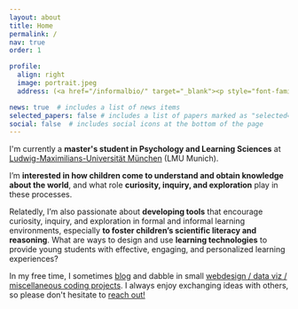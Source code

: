 ```yaml
---
layout: about
title: Home
permalink: /
nav: true
order: 1

profile:
  align: right
  image: portrait.jpeg
  address: (<a href="/informalbio/" target="_blank"><p style="font-family:'Sacramento'">Informal Bio</p></a>)<br><br><a href="/assets/pdf/CV.pdf"><i class='ai ai-cv-square ai-2x'></i></a> <a href="mailto:adaniabutto@gmail.com"><i class='fas fa-envelope fa-2x'></i></a> <a href="https://github.com/adaniabutto"><i class='fab fa-github fa-2x'></i></a><br><br>adaniabutto[at]gmail[dot]com

news: true  # includes a list of news items
selected_papers: false # includes a list of papers marked as "selected={true}"
social: false  # includes social icons at the bottom of the page
---
```

I'm currently a <b>master's student in Psychology and Learning Sciences</b> at <a href="https://www.lmu.de/en/about-lmu/index.html">Ludwig-Maximilians-Universität München</a> (LMU Munich).

I’m <b>interested in how children come to understand and obtain knowledge about the world</b>, and what role <b>curiosity, inquiry, and exploration</b> play in these processes.

Relatedly, I’m also passionate about <b>developing tools</b> that encourage curiosity, inquiry, and exploration in formal and informal learning environments, especially <b>to foster children’s scientific literacy and reasoning</b>. What are ways to design and use <b>learning technologies</b> to provide young students with effective, engaging, and personalized learning experiences?

In my free time, I sometimes <a href="/writings/">blog</a> and dabble in small <a href="https://github.com/adaniabutto">webdesign / data viz / miscellaneous coding projects</a>. I always enjoy exchanging ideas with others, so please don't hesitate to <a href="mailto:adaniabutto@gmail.com">reach out!</a><br><br>
